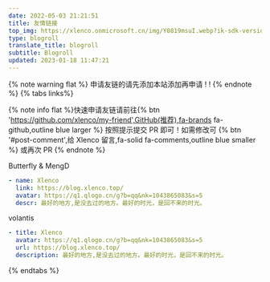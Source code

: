 ```yaml
---
date: 2022-05-03 21:21:51
title: 友情链接
top_img: https://xlenco.onmicrosoft.cn/img/Y0819msuI.webp?ik-sdk-version=javascript-1.4.3&updatedAt=1670760294102
type: blogroll
translate_title: blogroll
subtitle: Blogroll
updated: 2023-01-18 11:47:21
---
```


<div id='blogroll'>
<script src='https://jsd.cdn.zzko.cn/npm/butterfly-friend/butterfly-friend.umd.js'></script>
<link rel="stylesheet" href='https://jsd.cdn.zzko.cn/npm/butterfly-friend/style.css'>
<script>
document.querySelector('.flink').insertAdjacentHTML('afterbegin',"<div id='friend1' class='js-pjax'></div>")
xkFriend.init({
  el: '#friend1', // 挂载容器
  api: [
    'https://f.xlenco.top/index.json'
  ], // 你的json链接列表，可以是多个。
  loading_img: 'https://jsd.cdn.zzko.cn/gh/ccknbc-backup/photos/blog/2021-03-08~15-13-15.gif', // 加载中的图片
  fail_img: 'https://jsd.cdn.zzko.cn/gh/ccknbc-backup/photos/blog/2021-03-08~15-13-15.gif' // 加载失败的图片
})
</script>
</div>

{% note warning flat %}
申请友链的请先添加本站添加再申请 ! !
{% endnote %}
{% tabs links%}

<!-- tab 申请友链@fa-solid fa-check-circle -->

{% note info flat %}快速申请友链请前往{% btn 'https://github.com/xlenco/my-friend',GitHub(推荐),fa-brands fa-github,outline blue larger %} 按照提示提交 PR 即可！如需修改可
{% btn '#post-comment',给 Xlenco 留言,fa-solid fa-comments,outline blue smaller %}
或再次 PR  {% endnote %}


<!-- endtab -->


<!-- tab 我的信息 @fa-solid fa-id-card -->
Butterfly & MengD

```yml
- name: Xlenco
  link: https://blog.xlenco.top/
  avatar: https://q1.qlogo.cn/g?b=qq&nk=1043865083&s=5
  descr: 最好的地方,是没去过的地方。最好的时光，是回不来的时光。
```



volantis

```yml
- title: Xlenco
  avatar: https://q1.qlogo.cn/g?b=qq&nk=1043865083&s=5
  url: https://blog.xlenco.top/
  description: 最好的地方,是没去过的地方。最好的时光，是回不来的时光。
```

<!-- endtab -->

{% endtabs %}

